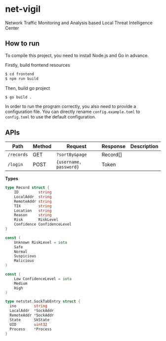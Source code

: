 # net-vigil

Network Traffic Monitoring and Analysis based Local Threat Intelligence Center

## How to run

To compile this project, you need to install Node.js and Go in advance.

Firstly, build frontend resources

```bash
$ cd frontend
$ npm run build
```

Then, build go project

```bash
$ go build .
```

In order to run the program correctly, you also need to provide a configuration file. You can directly rename `config.example.toml` to `config.toml` to use the default configuration.

## APIs

| Path       | Method | Request                | Response | Description |
| ---------- | ------ | ---------------------- | -------- | ----------- |
| `/records` | GET    | `?sortBy&page`         | Record[] |             |
| `/login`   | POST   | `{username, password}` | Token    |             |

**Types**

```go
type Record struct {
	ID         string
	LocalAddr  string
	RemoteAddr string
	TIX        string
	Location   string
	Reason     string
	Risk       RiskLevel
	Confidence ConfidenceLevel
}

const (
	Unknown RiskLevel = iota
	Safe
	Normal
	Suspicious
	Malicious
)

const (
	Low ConfidenceLevel = iota
	Medium
	High
)
```

```go
type netstat.SockTabEntry struct {
  ino        string
  LocalAddr  *SockAddr
  RemoteAddr *SockAddr
  State      SkState
  UID        uint32
  Process    *Process
}
```